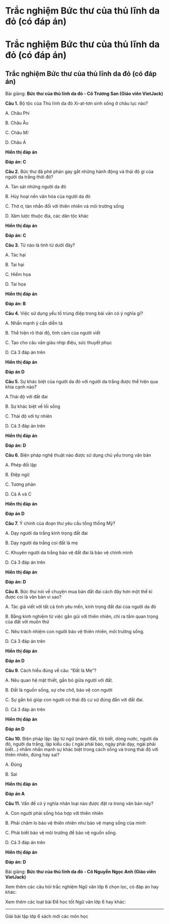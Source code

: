 # Trắc nghiệm Bức thư của thủ lĩnh da đỏ (có đáp án)

# Trắc nghiệm Bức thư của thủ lĩnh da đỏ (có đáp án)

## Trắc nghiệm Bức thư của thủ lĩnh da đỏ (có đáp án)

Bài giảng: **Bức thư của thủ lĩnh da đỏ - Cô Trương San (Giáo viên VietJack)**

**Câu 1.** Bộ tộc của Thủ lĩnh da đỏ Xi-at-tơn sinh sống ở châu lục nào?

A. Châu Phi

B. Châu Âu

C. Châu Mĩ

D. Châu Á

**Hiển thị đáp án**

**Đáp án: C**

**Câu 2.** Bức thư đã phê phán gay gắt những hành động và thái độ gì của người da trắng thời đó?

A. Tàn sát những người da đỏ

B. Hủy hoại nền văn hóa của người da đỏ

C. Thờ ơ, tàn nhẫn đối với thiên nhiên và môi trường sống 

D. Xâm lược thuộc địa, các dân tộc khác

**Hiển thị đáp án**

**Đáp án: C**

**Câu 3.** Từ nào là tính từ dưới đây?

A. Tác hại

B. Tai hại

C. Hiểm họa

D. Tai họa

**Hiển thị đáp án**

**Đáp án: B**

**Câu 4.** Việc sử dụng yếu tố trùng điệp trong bài văn có ý nghĩa gì?

A. Nhấn mạnh ý cần diễn tả

B. Thể hiện rõ thái độ, tình cảm của người viết

C. Tạo cho câu văn giàu nhịp điệu, sức thuyết phục

D. Cả 3 đáp án trên

**Hiển thị đáp án**

**Đáp án D**

**Câu 5.** Sự khác biệt của người da đỏ với người da trắng được thể hiện qua khía cạnh nào?

A.Thái độ với đất đai

B. Sự khác biệt về lối sống

C. Thái độ với tự nhiên

D. Cả 3 đáp án trên

**Hiển thị đáp án**

**Đáp án: D**

**Câu 6.** Biện pháp nghệ thuật nào được sử dụng chủ yếu trong văn bản

A. Phép đối lập

B. Điệp ngữ

C. Tương phản

D. Cả A và C

**Hiển thị đáp án**

**Đáp án D**

**Câu 7.** Ý chính của đoạn thư yêu cầu tổng thống Mỹ?

A. Dạy người da trắng kính trọng đất đai

B. Dạy người da trắng coi đất là mẹ

C. Khuyên người da trắng bảo vệ đất đai là bảo vệ chính mình

D. Cả 3 đáp án trên

**Hiển thị đáp án**

**Đáp án: D**

**Câu 8.** Bức thư nói về chuyện mua bán đất đai cách đây hơn một thế kỉ được coi là văn bản vì sao?

A. Tác giả viết với tất cả tình yêu mến, kính trọng đất đai của người da đỏ

B. Bằng kinh nghiệm từ việc gần gũi với thiên nhiên, chỉ ra tầm quan trọng của đất với muôn thứ

C. Nêu trách nhiệm con người bảo vệ thiên nhiên, môi trường sống.

D. Cả 3 đáp án trên

**Hiển thị đáp án**

**Đáp án D**

**Câu 9.** Cách hiểu đúng về câu: “Đất là Mẹ”?

A. Nêu quan hệ mật thiết, gắn bó giữa người với đất.

B. Đất là nguồn sống, sự che chở, bảo vệ con người

C. Sự gắn bó giúp con người có thái độ cư xử đúng đắn với đất đai.

D. Cả 3 đáp án trên

**Hiển thị đáp án**

**Đáp án D**

**Câu 10.** Biện pháp lặp: lặp từ ngữ (mảnh đất, tôi biết, dòng nước, người da đỏ, người da trắng, lặp kiểu câu ( ngài phải bảo, ngày phải dạy, ngài phải biết…) nhằm nhấn mạnh sự khác biệt trong cách sống và trong thái độ với thiên nhiên, đúng hay sai?

A. Đúng

B. Sai

**Hiển thị đáp án**

**Đáp án A**

**Câu 11.** Vấn đề có ý nghĩa nhân loại nào được đặt ra trong văn bản này?

A. Con người phải sống hòa hợp với thiên nhiên

B. Phải chăm lo bảo vệ thiên nhiên như bảo vệ mạng sống của mình

C. Phải biết bảo vệ môi trường để bảo vệ nguồn sống.

D. Cả 3 đáp án trên

**Hiển thị đáp án**

**Đáp án: D**

Bài giảng: **Bức thư của thủ lĩnh da đỏ - Cô Nguyễn Ngọc Anh (Giáo viên VietJack)**

Xem thêm các câu hỏi trắc nghiệm Ngữ văn lớp 6 chọn lọc, có đáp án hay khác:

Xem thêm các loạt bài Để học tốt Ngữ văn lớp 6 hay khác:

* * *

Giải bài tập lớp 6 sách mới các môn học
